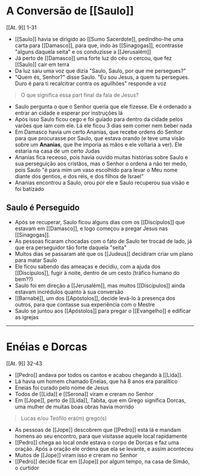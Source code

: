 # A Conversão de [[Saulo]]
[[At. 9]] 1-31
- [[Saulo]] havia se dirigido ao [[Sumo Sacerdote]], pedindho-lhe uma carta para [[Damasco]], para que, indo às [[Sinagogas]], econtrasse "alguns daquela seita" e os conduzisse a [[Jerusalém]]
- Já perto de [[Damasco]] uma forte luz do céu o cercou, que fez [[Saulo]] cair em terra
- Da luz saiu uma voz que dizia "Saulo, Saulo, por que me persegues?"
- "Quem és, Senhor?" disse Saulo. "Eu sou Jesus, a quem tu persegues. Duro é para ti recalcitrar contra os aguilhões" responde a voz
> O que significa essa part final da fala de Jesus?
- Saulo pergunta o que o Senhor queria que ele fizesse. Ele é ordenado a entrar an cidade e esperar por instruções lá
- Após isso Saulo ficou cego e foi guiado para dentro da cidade pelos varões que iam com ele. Lá ele ficou 3 dias sem comer nem beber nada
- Em Damasco havia um certo Ananias, que recebe ordens do Senhor para que procurasse por Saulo, que estava orando (e teve uma visão sobre um **Ananias**, que lhe  imporia as mãos e ele voltaria a ver). Ele estaria na casa de um certo Judas
- Ananias fica receoso, pois havia ouvido muitas histórias sobre Saulo e sua perseguição aos cristãos, mas o Senhor o ordena a não ter medo, pois Saulo "é para mim um vaso escolhido para levar o Meu nome diante dos gentios, e dos reis, e dos filhos de Israel"
- Ananias encontrou a Saulo, orou por ele e Saulo recuperou sua visão e foi batizado
## Saulo é Perseguido
- Após se recuperar, Saulo ficou alguns dias com os [[Discípulos]] que estavam em [[Damasco]], e logo começou a pregar Jesus nas [[Sinagogas]].
- As pessoas ficaram chocadas com o fato de Saulo ter trocad de lado, já que era perseguidor tão forte daquela "seita"
- Muitos dias se passaram até que os [[Judeus]] decidiram criar um plano para matar Saulo
- Ele ficou sabendo das ameaças e decidiu, com a ajuda dos [[Discípulos]], fugir à noite, dentro de um cesto (tráfico humano do bem??)
- Saulo foi em direção a [[Jerusalém]], mas muitos [[Discípulos]] ainda estavam incrédulos quanto à sua conversão
- [[Barnabé]], um dos [[Apóstolos]], decide levá-lo à presença dos outros, para que contasse sua experiência com o Mestre
- Saulo se juntou aos [[Apóstolos]] para pregar o [[Evangelho]] e edificar as igrejas
---
# Enéias e Dorcas
[[At. 9]] 32-43
- [[Pedro]] andava por todos os cantos e acabou chegando à [[Lida]].
- Lá havia um homem chamado Eneias, que há 8 anos era paralítico
- Eneias foi curado pelo nome de Jesus
- Todos de [[Lida]] e [[Serona]] viram e creram no Senhor
- Em [[Jope]], perto de [[Lida]], Tabita, que em Grego significa Dorcas, uma mulher de muitas boas obras havia morrido
> Lucas e/ou Teófilo era(m) grego(s)
- As pessoas de [[Jope]] descobrem que [[Pedro]] está lá e mandam homens ao seu encontro, para que visitasse aquele local rapidamente
- [[Pedro]] chega ao local onde estava o corpo de Dorcas e faz uma oração. Após a oração ele ordena que ela se levante, e assim aconteceu
- Muitos de [[Jope]] viram isso e creram no Senhor
- [[Pedro]] decide ficar em [[Jope]] por algum tempo, na casa de Simão, o curtidor